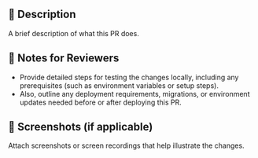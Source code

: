 ## 📝 Description
A brief description of what this PR does.

## 🚨 Notes for Reviewers
- Provide detailed steps for testing the changes locally, including any prerequisites (such as environment variables or setup steps). 
- Also, outline any deployment requirements, migrations, or environment updates needed before or after deploying this PR.

## 📸 Screenshots (if applicable)
Attach screenshots or screen recordings that help illustrate the changes.